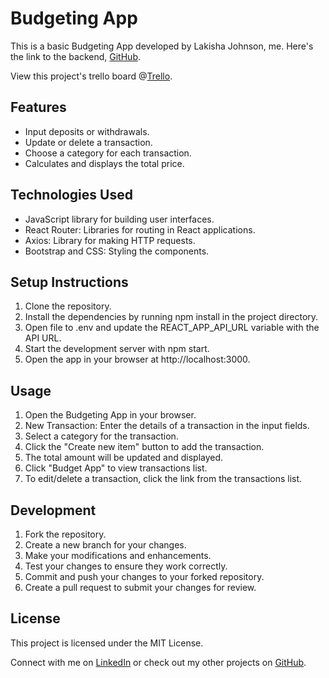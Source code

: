 # Budgeting App

This is a basic Budgeting App developed by Lakisha Johnson, me. Here's the link to the backend, [GitHub](https://github.com/lakishaJohnson/Backend-Budget-App.git).

View this project's trello board @[Trello](https://trello.com/invite/b/PcqmELyZ/ATTI1d94902850c0f784540c8d749d384d3aE49E5B58/budgeting-like-a-star).

## Features

- Input deposits or withdrawals.
- Update or delete a transaction.
- Choose a category for each transaction.
- Calculates and displays the total price.

## Technologies Used

- JavaScript library for building user interfaces.
- React Router: Libraries for routing in React applications.
- Axios: Library for making HTTP requests.
- Bootstrap and CSS: Styling the components.

## Setup Instructions

1. Clone the repository.
1. Install the dependencies by running npm install in the project directory.
1. Open file to .env and update the REACT_APP_API_URL variable with the API URL.
1. Start the development server with npm start.
1. Open the app in your browser at http://localhost:3000.

## Usage

1. Open the Budgeting App in your browser.
1. New Transaction: Enter the details of a transaction in the input fields.
1. Select a category for the transaction.
1. Click the "Create new item" button to add the transaction.
1. The total amount will be updated and displayed.
1. Click "Budget App" to view transactions list.
1. To edit/delete a transaction, click the link from the transactions list.

## Development

1. Fork the repository.
1. Create a new branch for your changes.
1. Make your modifications and enhancements.
1. Test your changes to ensure they work correctly.
1. Commit and push your changes to your forked repository.
1. Create a pull request to submit your changes for review.

## License

This project is licensed under the MIT License.

Connect with me on [LinkedIn](https://www.linkedin.com/in/lakisha-johnson-0b0587219/) or check out my other projects on [GitHub](https://github.com/lakishaJohnson).
